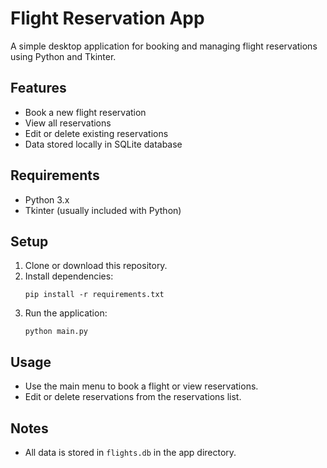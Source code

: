 # Flight Reservation App

A simple desktop application for booking and managing flight reservations using Python and Tkinter.

## Features
- Book a new flight reservation
- View all reservations
- Edit or delete existing reservations
- Data stored locally in SQLite database

## Requirements
- Python 3.x
- Tkinter (usually included with Python)

## Setup
1. Clone or download this repository.
2. Install dependencies:
   ```
   pip install -r requirements.txt
   ```
3. Run the application:
   ```
   python main.py
   ```

## Usage
- Use the main menu to book a flight or view reservations.
- Edit or delete reservations from the reservations list.

## Notes
- All data is stored in `flights.db` in the app directory. 